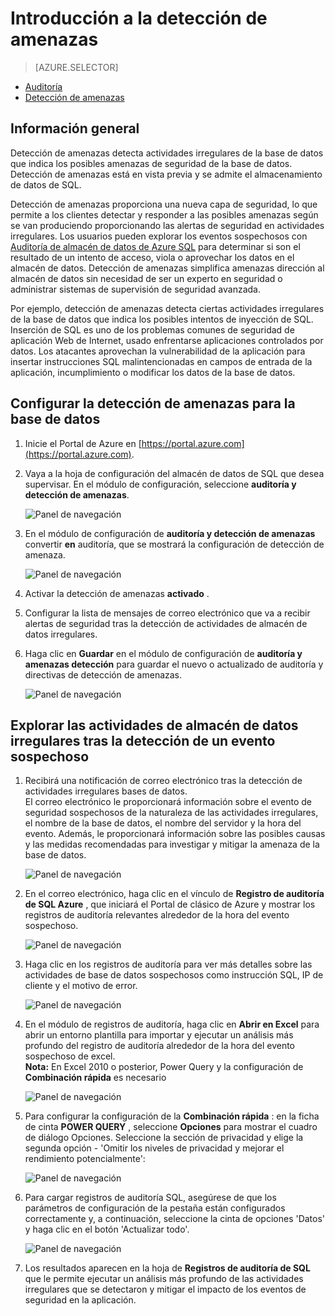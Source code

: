 <properties
   pageTitle="Introducción a la detección de amenaza de almacén de datos de SQL"
   description="Cómo empezar a trabajar con detección de amenazas"
   services="sql-data-warehouse"
   documentationCenter=""
   authors="lodipalm"
   manager="barbkess"
   editor=""/>

<tags
   ms.service="sql-data-warehouse"
   ms.devlang="NA"
   ms.topic="article"
   ms.tgt_pltfrm="NA"
   ms.workload="data-services"
   ms.date="09/24/2016"
   ms.author="lodipalm;sonyama;barbkess"/>


# <a name="get-started-with-threat-detection"></a>Introducción a la detección de amenazas

> [AZURE.SELECTOR]
- [Auditoría](sql-data-warehouse-auditing-overview.md)
- [Detección de amenazas](sql-data-warehouse-security-threat-detection.md)

## <a name="overview"></a>Información general

Detección de amenazas detecta actividades irregulares de la base de datos que indica los posibles amenazas de seguridad de la base de datos. Detección de amenazas está en vista previa y se admite el almacenamiento de datos de SQL.

Detección de amenazas proporciona una nueva capa de seguridad, lo que permite a los clientes detectar y responder a las posibles amenazas según se van produciendo proporcionando las alertas de seguridad en actividades irregulares. Los usuarios pueden explorar los eventos sospechosos con [Auditoría de almacén de datos de Azure SQL](sql-data-warehouse-auditing-overview.md) para determinar si son el resultado de un intento de acceso, viola o aprovechar los datos en el almacén de datos.
Detección de amenazas simplifica amenazas dirección al almacén de datos sin necesidad de ser un experto en seguridad o administrar sistemas de supervisión de seguridad avanzada.

Por ejemplo, detección de amenazas detecta ciertas actividades irregulares de la base de datos que indica los posibles intentos de inyección de SQL. Inserción de SQL es uno de los problemas comunes de seguridad de aplicación Web de Internet, usado enfrentarse aplicaciones controlados por datos. Los atacantes aprovechan la vulnerabilidad de la aplicación para insertar instrucciones SQL malintencionadas en campos de entrada de la aplicación, incumplimiento o modificar los datos de la base de datos.


## <a name="set-up-threat-detection-for-your-database"></a>Configurar la detección de amenazas para la base de datos

1. Inicie el Portal de Azure en [https://portal.azure.com](https://portal.azure.com).

2. Vaya a la hoja de configuración del almacén de datos de SQL que desea supervisar. En el módulo de configuración, seleccione **auditoría y detección de amenazas**.

    ![Panel de navegación][1]

3. En el módulo de configuración de **auditoría y detección de amenazas** convertir **en** auditoría, que se mostrará la configuración de detección de amenaza.

    ![Panel de navegación][2]

4. Activar la detección de amenazas **activado** .

5. Configurar la lista de mensajes de correo electrónico que va a recibir alertas de seguridad tras la detección de actividades de almacén de datos irregulares.

6. Haga clic en **Guardar** en el módulo de configuración de **auditoría y amenazas detección** para guardar el nuevo o actualizado de auditoría y directivas de detección de amenazas.

    ![Panel de navegación][3]


## <a name="explore-anomalous-data-warehouse-activities-upon-detection-of-a-suspicious-event"></a>Explorar las actividades de almacén de datos irregulares tras la detección de un evento sospechoso

1. Recibirá una notificación de correo electrónico tras la detección de actividades irregulares bases de datos. <br/>
El correo electrónico le proporcionará información sobre el evento de seguridad sospechosos de la naturaleza de las actividades irregulares, el nombre de la base de datos, el nombre del servidor y la hora del evento. Además, le proporcionará información sobre las posibles causas y las medidas recomendadas para investigar y mitigar la amenaza de la base de datos.<br/>

    ![Panel de navegación][4]

2. En el correo electrónico, haga clic en el vínculo de **Registro de auditoría de SQL Azure** , que iniciará el Portal de clásico de Azure y mostrar los registros de auditoría relevantes alrededor de la hora del evento sospechoso.

    ![Panel de navegación][5]

3. Haga clic en los registros de auditoría para ver más detalles sobre las actividades de base de datos sospechosos como instrucción SQL, IP de cliente y el motivo de error.

    ![Panel de navegación][6]

4. En el módulo de registros de auditoría, haga clic en **Abrir en Excel** para abrir un entorno plantilla para importar y ejecutar un análisis más profundo del registro de auditoría alrededor de la hora del evento sospechoso de excel.<br/>
**Nota:** En Excel 2010 o posterior, Power Query y la configuración de **Combinación rápida** es necesario

    ![Panel de navegación][7]

5. Para configurar la configuración de la **Combinación rápida** : en la ficha de cinta **POWER QUERY** , seleccione **Opciones** para mostrar el cuadro de diálogo Opciones. Seleccione la sección de privacidad y elige la segunda opción - 'Omitir los niveles de privacidad y mejorar el rendimiento potencialmente':

    ![Panel de navegación][8]

6. Para cargar registros de auditoría SQL, asegúrese de que los parámetros de configuración de la pestaña están configurados correctamente y, a continuación, seleccione la cinta de opciones 'Datos' y haga clic en el botón 'Actualizar todo'.

    ![Panel de navegación][9]

7. Los resultados aparecen en la hoja de **Registros de auditoría de SQL** que le permite ejecutar un análisis más profundo de las actividades irregulares que se detectaron y mitigar el impacto de los eventos de seguridad en la aplicación.


<!--Image references-->
[1]: ./media/sql-data-warehouse-security-threat-detection/1_td_click_on_settings.png
[2]: ./media/sql-data-warehouse-security-threat-detection/2_td_turn_on_auditing.png
[3]: ./media/sql-data-warehouse-security-threat-detection/3_td_turn_on_threat_detection.png
[4]: ./media/sql-data-warehouse-security-threat-detection/4_td_email.png
[5]: ./media/sql-data-warehouse-security-threat-detection/5_td_audit_records.png
[6]: ./media/sql-data-warehouse-security-threat-detection/6_td_audit_record_details.png
[7]: ./media/sql-data-warehouse-security-threat-detection/7_td_audit_records_open_excel.png
[8]: ./media/sql-data-warehouse-security-threat-detection/8_td_excel_fast_combine.png
[9]: ./media/sql-data-warehouse-security-threat-detection/9_td_excel_parameters.png
